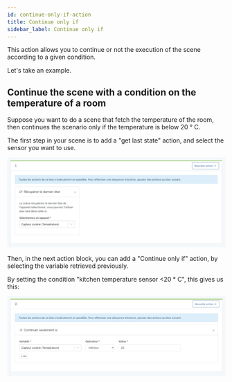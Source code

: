 ```yaml
---
id: continue-only-if-action
title: Continue only if
sidebar_label: Continue only if
---
```


This action allows you to continue or not the execution of the scene according to a given condition.

Let's take an example.

## Continue the scene with a condition on the temperature of a room

Suppose you want to do a scene that fetch the temperature of the room, then continues the scenario only if the temperature is below 20 ° C.

The first step in your scene is to add a "get last state" action, and select the sensor you want to use.

![Get last scene state](../../static/img/docs/en/scenes/get-last-device-state-action/get-last-device-state.jpg)

Then, in the next action block, you can add a "Continue only if" action, by selecting the variable retrieved previously.

By setting the condition "kitchen temperature sensor <20 ° C", this gives us this:

![Continue only if scene](../../static/img/docs/en/scenes/get-last-device-state-action/continue-only-if.jpg)
